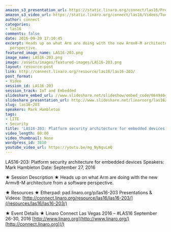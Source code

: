 ```yaml
---
amazon_s3_presentation_url: https://static.linaro.org/connect/las16/Presentations/Tuesday/LAS16-203%20Platform%20security%20architecture%20for%20embedded%20devices%201.3.pptx
amazon_s3_video_url: https://static.linaro.org/connect/las16/Videos/Tuesday/LAS16-203%20Platform%20security%20architecture%20for%20embedded%20devices.mp4
author: connect
categories:
- las16
comments: false
date: 2016-09-20 17:10:45
excerpt: Heads up on what Arm are doing with the new Armv8-M architecture from a software
  perspective.
featured_image_name: LAS16-203.png
image_name: LAS16-203.png
image: /assets/images/featured-images/LAS16-203.png
layout: resource-post
link: http://connect.linaro.org/resource/las16/las16-203/
post_format:
- Video
session_id: LAS16-203
session_track: IoT and Embedded
slideshare_embed_url: //www.slideshare.net/slideshow/embed_code/66494044
slideshare_presentation_url: http://www.slideshare.net/linaroorg/las16203-platform-security-architecture-for-embedded-devices
slug: las16-203
speakers: Mark Hambleton
tags:
- LITE
- Security
title: 'LAS16-203: Platform security architecture for embedded devices'
video_length: 00:00
video_thumbnail: None
wordpress_id: 3810
youtube_video_url: https://youtu.be/mg_NyAguLmQ
---
```


LAS16-203: Platform security architecture for embedded devices
Speakers: Mark Hambleton
Date: September 27, 2016

★ Session Description ★
Heads up on what Arm are doing with the new Armv8-M architecture from a software perspective.

★ Resources ★
Etherpad: pad.linaro.org/p/las16-203
Presentations & Videos: [http://connect.linaro.org/resource/las16/las16-203/](/resources/las16/las16-203/)

★ Event Details ★
Linaro Connect Las Vegas 2016 – #LAS16
September 26-30, 2016
[http://www.linaro.org](http://www.linaro.org/)
[http://connect.linaro.org](/)